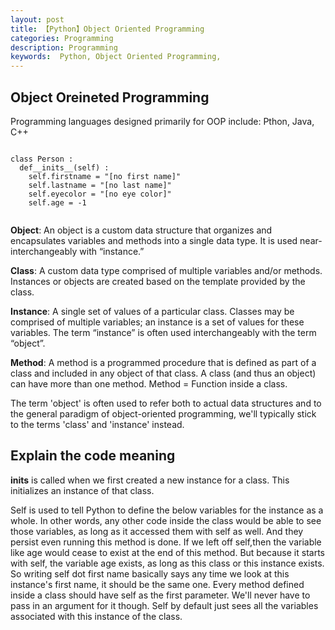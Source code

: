 ```yaml
---
layout: post
title: 【Python】Object Oriented Programming
categories: Programming
description: Programming
keywords:  Python, Object Oriented Programming,
---
```


## Object Oreineted Programming

Programming languages designed primarily for OOP include: Pthon, Java, C++

```

class Person :
  def__inits__(self) :
    self.firstname = "[no first name]"
    self.lastname = "[no last name]"
    self.eyecolor = "[no eye color]"
    self.age = -1
    
```

**Object**: An object is a custom data structure that organizes and encapsulates variables and methods into a single data type. It is used near-interchangeably with “instance.”


**Class**: A custom data type comprised of multiple variables and/or methods. Instances or objects are created based on the template provided by the class.


**Instance**: A single set of values of a particular class. Classes may be comprised of multiple variables; an instance is a set of values for these variables. The term “instance” is often used interchangeably with the term “object”.


**Method**: A method is a programmed procedure that is defined as part of a class and included in any object of that class. A class (and thus an object) can have more than one method. Method = Function inside a class.

The term 'object' is often used to refer both to actual data structures and to the general paradigm of object-oriented programming, we'll typically stick to the terms 'class' and 'instance' instead.


## Explain the code meaning 

__inits__ is called when we first created a new instance for a class. This initializes an instance of that class.

Self is used to tell Python to define the below variables for the instance as a whole. In other words, any other code inside the class would be able to see those variables, as long as it accessed them with self as well. And they persist even running this method is done. If we left off self,then the variable like age would cease to exist at the end of this method. But because it starts with self, the variable age exists, as long as this class or this instance exists. So writing self dot first name basically says any time we look at this instance's first name, it should be the same one. Every method defined inside a class should have self as the first parameter. We'll never have to pass in an argument for it though. Self by default just sees all the variables associated with this instance of the class.
